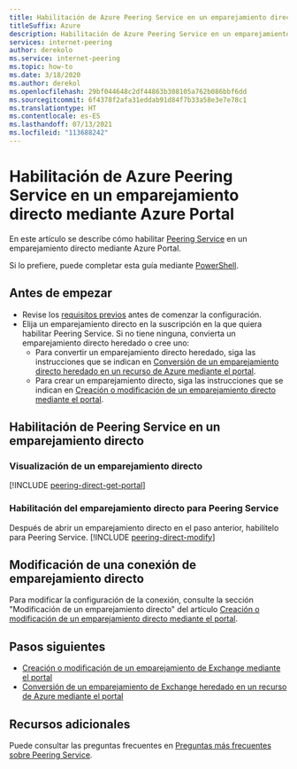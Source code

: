 ```yaml
---
title: Habilitación de Azure Peering Service en un emparejamiento directo mediante Azure Portal
titleSuffix: Azure
description: Habilitación de Azure Peering Service en un emparejamiento directo mediante Azure Portal
services: internet-peering
author: derekolo
ms.service: internet-peering
ms.topic: how-to
ms.date: 3/18/2020
ms.author: derekol
ms.openlocfilehash: 29bf044648c2df44863b308105a762b086bbf6dd
ms.sourcegitcommit: 6f4378f2afa31eddab91d84f7b33a58e3e7e78c1
ms.translationtype: HT
ms.contentlocale: es-ES
ms.lasthandoff: 07/13/2021
ms.locfileid: "113688242"
---
```

# <a name="enable-azure-peering-service-on-a-direct-peering-by-using-the-azure-portal"></a>Habilitación de Azure Peering Service en un emparejamiento directo mediante Azure Portal

En este artículo se describe cómo habilitar [Peering Service](overview-peering-service.md) en un emparejamiento directo mediante Azure Portal.

Si lo prefiere, puede completar esta guía mediante [PowerShell](howto-peering-service-powershell.md).

## <a name="before-you-begin"></a>Antes de empezar
* Revise los [requisitos previos](prerequisites.md) antes de comenzar la configuración.
* Elija un emparejamiento directo en la suscripción en la que quiera habilitar Peering Service. Si no tiene ninguna, convierta un emparejamiento directo heredado o cree uno:
    * Para convertir un emparejamiento directo heredado, siga las instrucciones que se indican en [Conversión de un emparejamiento directo heredado en un recurso de Azure mediante el portal](howto-legacy-direct-portal.md).
    * Para crear un emparejamiento directo, siga las instrucciones que se indican en [Creación o modificación de un emparejamiento directo mediante el portal](howto-direct-portal.md).

## <a name="enable-peering-service-on-a-direct-peering"></a>Habilitación de Peering Service en un emparejamiento directo

### <a name="view-direct-peering"></a><a name= get></a>Visualización de un emparejamiento directo
[!INCLUDE [peering-direct-get-portal](./includes/direct-portal-get.md)]

### <a name="enable-the-direct-peering-for-peering-service"></a><a name= get></a>Habilitación del emparejamiento directo para Peering Service

Después de abrir un emparejamiento directo en el paso anterior, habilítelo para Peering Service.
[!INCLUDE [peering-direct-modify](./includes/peering-service-direct-portal.md)]

## <a name="modify-a-direct-peering-connection"></a>Modificación de una conexión de emparejamiento directo

Para modificar la configuración de la conexión, consulte la sección "Modificación de un emparejamiento directo" del artículo [Creación o modificación de un emparejamiento directo mediante el portal](howto-direct-portal.md).

## <a name="next-steps"></a>Pasos siguientes

* [Creación o modificación de un emparejamiento de Exchange mediante el portal](howto-exchange-portal.md)
* [Conversión de un emparejamiento de Exchange heredado en un recurso de Azure mediante el portal](howto-legacy-exchange-portal.md)

## <a name="additional-resources"></a>Recursos adicionales

Puede consultar las preguntas frecuentes en [Preguntas más frecuentes sobre Peering Service](service-faqs.yml).